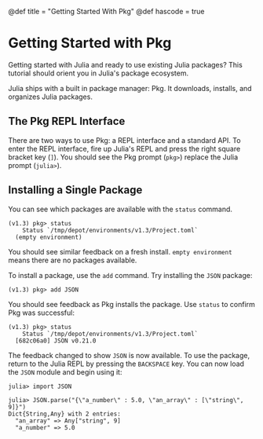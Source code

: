 @def title = "Getting Started With Pkg"
@def hascode = true

# Getting Started with Pkg

Getting started with Julia and ready to use existing Julia packages?
This tutorial should orient you in Julia's package ecosystem.

Julia ships with a built in package manager: Pkg.
It downloads, installs, and organizes Julia packages.

## The Pkg REPL Interface

There are two ways to use Pkg: a REPL interface and a standard API.
To enter the REPL interface,
  fire up Julia's REPL and press the right square bracket key (`]`).
You should see the Pkg prompt (`pkg>`) replace the Julia prompt (`julia>`).

## Installing a Single Package
You can see which packages are available with the `status` command.

```
(v1.3) pkg> status
    Status `/tmp/depot/environments/v1.3/Project.toml`
  (empty environment)
```

You should see similar feedback on a fresh install.
`empty environment` means there are no packages available.
  
To install a package, use the `add` command.
Try installing the `JSON` package:

```
(v1.3) pkg> add JSON
```

You should see feedback as Pkg installs the package.
Use `status` to confirm Pkg was successful:

```
(v1.3) pkg> status
    Status `/tmp/depot/environments/v1.3/Project.toml`
  [682c06a0] JSON v0.21.0
```

The feedback changed to show `JSON` is now available.
To use the package, return to the Julia REPL by pressing the `BACKSPACE` key.
You can now load the `JSON` module and begin using it:
  
```
julia> import JSON

julia> JSON.parse("{\"a_number\" : 5.0, \"an_array\" : [\"string\", 9]}")
Dict{String,Any} with 2 entries:
  "an_array" => Any["string", 9]
  "a_number" => 5.0
```
